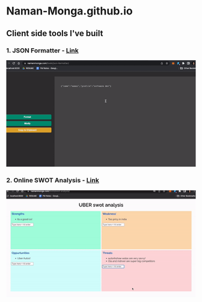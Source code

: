 # Naman-Monga.github.io

## Client side tools I've built

### 1. JSON Formatter - [Link](namanmonga.com/tools/json-formatter)
![Online JSON Formatter](https://github.com/Naman-Monga/Naman-Monga.github.io/blob/main/tools/json-formatter/jsonformatter_demo.gif)

### 2. Online SWOT Analysis - [Link](namanmonga.com/tools/swot-analysis)
![SWOT Analysis Tool](https://github.com/Naman-Monga/Naman-Monga.github.io/blob/main/tools/swot-analysis/swotanalysis_demo.gif)
